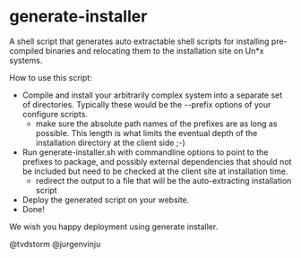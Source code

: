generate-installer
==================

A shell script that generates auto extractable shell scripts for installing pre-compiled binaries and relocating them to the installation site on Un*x systems.

How to use this script:
 * Compile and install your arbitrarily complex system into a separate set of directories. Typically these would be the --prefix options of your configure scripts.
    - make sure the absolute path names of the prefixes are as long as possible. This length is what limits the eventual depth of the installation directory at the client side ;-) 
 * Run generate-installer.sh with commandline options to point to the prefixes to package, and possibly external dependencies that should not be included but need to be checked at the client site at installation time.
    - redirect the output to a file that will be the auto-extracting installation script
 * Deploy the generated script on your website.
 * Done!
 
We wish you happy deployment using generate installer.

@tvdstorm
@jurgenvinju